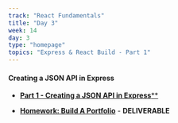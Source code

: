 ```yaml
---
track: "React Fundamentals"
title: "Day 3"
week: 14
day: 3
type: "homepage"
topics: "Express & React Build - Part 1"
---
```


#### Creating a JSON API in Express
<!-- - [**Lecture: Creating a JSON API in Express**](/react-fundamentals/week-14/day-3/lecture/json-api) -->
- [**Part 1 - Creating a JSON API in Express****](/react-fundamentals/week-14/day-3/lecture/)

- [**Homework: Build A Portfolio**](/react-fundamentals/week-14/day-3/lab/portfolio) - **DELIVERABLE**
